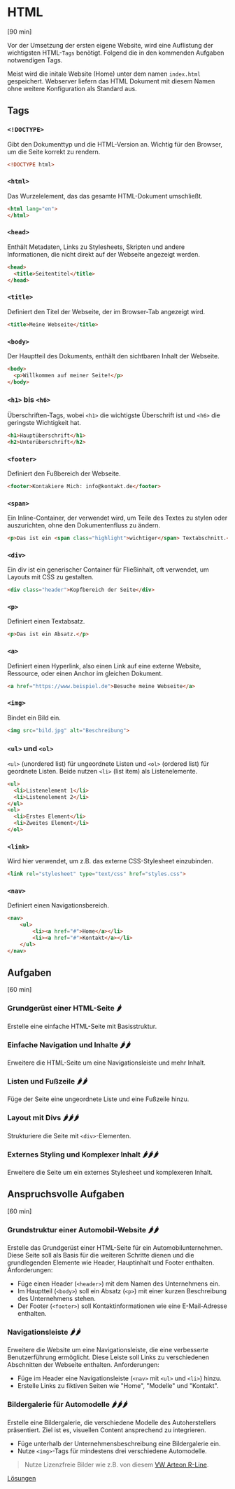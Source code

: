 # HTML
[90 min]

Vor der Umsetzung der ersten eigene Website, wird eine Auflistung der wichtigsten HTML-`Tags` benötigt. Folgend die in den kommenden Aufgaben notwendigen Tags.

Meist wird die initale Website (Home) unter dem namen `index.html` gespeichert. Webserver liefern das HTML Dokument mit diesem Namen ohne weitere Konfiguration als Standard aus.

## Tags
### `<!DOCTYPE>`
Gibt den Dokumenttyp und die HTML-Version an. Wichtig für den Browser, um die Seite korrekt zu rendern.

```html
<!DOCTYPE html>
```

### `<html>`
Das Wurzelelement, das das gesamte HTML-Dokument umschließt.
```html
<html lang="en">
</html>
```

### `<head>`
Enthält Metadaten, Links zu Stylesheets, Skripten und andere Informationen, die nicht direkt auf der Webseite angezeigt werden.

```html
<head>
  <title>Seitentitel</title>
</head>
```

### `<title>`
Definiert den Titel der Webseite, der im Browser-Tab angezeigt wird.

```html
<title>Meine Webseite</title>
```

### `<body>`
Der Hauptteil des Dokuments, enthält den sichtbaren Inhalt der Webseite.

```html 
<body>
  <p>Willkommen auf meiner Seite!</p>
</body>
```

### `<h1>` bis `<h6>`
Überschriften-Tags, wobei `<h1>` die wichtigste Überschrift ist und `<h6>` die geringste Wichtigkeit hat.

```html
<h1>Hauptüberschrift</h1>
<h2>Unterüberschrift</h2>
```

### `<footer>`
Definiert den Fußbereich der Webseite.
```html
<footer>Kontakiere Mich: info@kontakt.de</footer>
```

### `<span>`
Ein Inline-Container, der verwendet wird, um Teile des Textes zu stylen oder auszurichten, ohne den Dokumentenfluss zu ändern.

```html
<p>Das ist ein <span class="highlight">wichtiger</span> Textabschnitt.</p>
```

### `<div>`
Ein div ist ein generischer Container für Fließinhalt, oft verwendet, um Layouts mit CSS zu gestalten.

```html
<div class="header">Kopfbereich der Seite</div>
```

### `<p>`
Definiert einen Textabsatz.
```html
<p>Das ist ein Absatz.</p>
```

### `<a>`
Definiert einen Hyperlink, also einen Link auf eine externe Website, Ressource, oder einen Anchor im gleichen Dokument.

```html
<a href="https://www.beispiel.de">Besuche meine Webseite</a>
```

### `<img>`
Bindet ein Bild ein.

```html
<img src="bild.jpg" alt="Beschreibung">
```

### `<ul>` und `<ol>`
`<ul>` (unordered list) für ungeordnete Listen und `<ol>` (ordered list) für geordnete Listen. Beide nutzen `<li>` (list item) als Listenelemente.

```html
<ul>
  <li>Listenelement 1</li>
  <li>Listenelement 2</li>
</ul>
<ol>
  <li>Erstes Element</li>
  <li>Zweites Element</li>
</ol>
```

### `<link>`
Wird hier verwendet, um z.B. das externe CSS-Stylesheet einzubinden.

```html
<link rel="stylesheet" type="text/css" href="styles.css">
```

### `<nav>`
Definiert einen Navigationsbereich.

```html
<nav>
    <ul>
        <li><a href="#">Home</a></li>
        <li><a href="#">Kontakt</a></li>
    </ul>
</nav>
```

## Aufgaben
[60 min]

### Grundgerüst einer HTML-Seite 🌶️️
Erstelle eine einfache HTML-Seite mit Basisstruktur.

### Einfache Navigation und Inhalte 🌶️️🌶️️
Erweitere die HTML-Seite um eine Navigationsleiste und mehr Inhalt.

### Listen und Fußzeile 🌶️️🌶️️
Füge der Seite eine ungeordnete Liste und eine Fußzeile hinzu.

### Layout mit Divs 🌶️️🌶️️🌶️️
Strukturiere die Seite mit `<div>`-Elementen.

### Externes Styling und Komplexer Inhalt 🌶️️🌶️️🌶️️
Erweitere die Seite um ein externes Stylesheet und komplexeren Inhalt.


## Anspruchsvolle Aufgaben
[60 min]

### Grundstruktur einer Automobil-Website 🌶️️🌶️️
Erstelle das Grundgerüst einer HTML-Seite für ein Automobilunternehmen. Diese Seite soll als Basis für die weiteren Schritte dienen und die grundlegenden Elemente wie Header, Hauptinhalt und Footer enthalten.
Anforderungen:

- Füge einen Header (`<header>`) mit dem Namen des Unternehmens ein.
- Im Hauptteil (`<body>`) soll ein Absatz (`<p>`) mit einer kurzen Beschreibung des Unternehmens stehen.
- Der Footer (`<footer>`) soll Kontaktinformationen wie eine E-Mail-Adresse enthalten.

### Navigationsleiste 🌶️️🌶️️
Erweitere die Website um eine Navigationsleiste, die eine verbesserte Benutzerführung ermöglicht. Diese Leiste soll Links zu verschiedenen Abschnitten der Webseite enthalten.
Anforderungen:

- Füge im Header eine Navigationsleiste (`<nav>` mit `<ul>` und `<li>`) hinzu.
- Erstelle Links zu fiktiven Seiten wie "Home", "Modelle" und "Kontakt".


### Bildergalerie für Automodelle 🌶️️🌶️️🌶️️
Erstelle eine Bildergalerie, die verschiedene Modelle des Autoherstellers präsentiert. Ziel ist es, visuellen Content ansprechend zu integrieren.

- Füge unterhalb der Unternehmensbeschreibung eine Bildergalerie ein.
- Nutze `<img>`-Tags für mindestens drei verschiedene Automodelle.

> Nutze Lizenzfreie Bilder wie z.B. von diesem [VW Arteon R-Line](https://commons.wikimedia.org/wiki/File:VW_Arteon_R-Line_%E2%80%93_f_20052021.jpg).

[Lösungen](./solutions.md)




